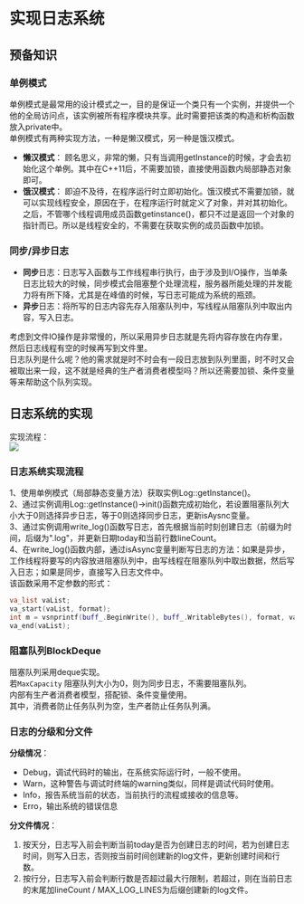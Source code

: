 <a name="WtW7Z"></a>
# 实现日志系统
<a name="besOt"></a>
## 预备知识
<a name="AATWP"></a>
### 单例模式
单例模式是最常用的设计模式之一，目的是保证一个类只有一个实例，并提供一个他的全局访问点，该实例被所有程序模块共享。此时需要把该类的构造和析构函数放入private中。<br />单例模式有两种实现方法，一种是懒汉模式，另一种是饿汉模式。

- **懒汉模式**： 顾名思义，非常的懒，只有当调用getInstance的时候，才会去初始化这个单例。其中在C++11后，不需要加锁，直接使用函数内局部静态对象即可。
- **饿汉模式**： 即迫不及待，在程序运行时立即初始化。饿汉模式不需要加锁，就可以实现线程安全，原因在于，在程序运行时就定义了对象，并对其初始化。之后，不管哪个线程调用成员函数getinstance()，都只不过是返回一个对象的指针而已。所以是线程安全的，不需要在获取实例的成员函数中加锁。
<a name="Ga8Vu"></a>
### 同步/异步日志

- **同步**日志：日志写入函数与工作线程串行执行，由于涉及到I/O操作，当单条日志比较大的时候，同步模式会阻塞整个处理流程，服务器所能处理的并发能力将有所下降，尤其是在峰值的时候，写日志可能成为系统的瓶颈。
- **异步**日志：将所写的日志内容先存入阻塞队列中，写线程从阻塞队列中取出内容，写入日志。

考虑到文件IO操作是非常慢的，所以采用异步日志就是先将内容存放在内存里，然后日志线程有空的时候再写到文件里。<br />日志队列是什么呢？他的需求就是时不时会有一段日志放到队列里面，时不时又会被取出来一段，这不就是经典的生产者消费者模型吗？所以还需要加锁、条件变量等来帮助这个队列实现。
<a name="Rrr5G"></a>
## 日志系统的实现
实现流程：<br />![](https://cdn.nlark.com/yuque/0/2024/jpeg/27393008/1723126212855-49c5b3a9-085c-4181-a26f-1096fffd42b5.jpeg#averageHue=%23f8f8f8&clientId=u92387165-256f-4&from=paste&id=u3e5ecfa6&originHeight=339&originWidth=1212&originalType=url&ratio=1.5&rotation=0&showTitle=false&status=done&style=none&taskId=u4ef5fb80-c5cc-4f42-927a-bd78753d22b&title=)
<a name="NF5Sl"></a>
### 日志系统实现流程
1、使用单例模式（局部静态变量方法）获取实例Log::getInstance()。<br />2、通过实例调用Log::getInstance()->init()函数完成初始化，若设置阻塞队列大小大于0则选择异步日志，等于0则选择同步日志，更新isAysnc变量。<br />3、通过实例调用write_log()函数写日志，首先根据当前时刻创建日志（前缀为时间，后缀为".log"，并更新日期today和当前行数lineCount。<br />4、在write_log()函数内部，通过isAsync变量判断写日志的方法：如果是异步，工作线程将要写的内容放进阻塞队列中，由写线程在阻塞队列中取出数据，然后写入日志；如果是同步，直接写入日志文件中。<br />该函数采用不定参数的形式：
```cpp
va_list vaList;
va_start(vaList, format);
int m = vsnprintf(buff_.BeginWrite(), buff_.WritableBytes(), format, vaList);
va_end(vaList);
```
<a name="lVT0D"></a>
### 阻塞队列BlockDeque
阻塞队列采用deque实现。<br />若`MaxCapacity` 阻塞队列大小为0，则为同步日志，不需要阻塞队列。<br />内部有生产者消费者模型，搭配锁、条件变量使用。<br />其中，消费者防止任务队列为空，生产者防止任务队列满。
<a name="xYRe5"></a>
### 日志的分级和分文件
**分级情况**：

- Debug，调试代码时的输出，在系统实际运行时，一般不使用。
- Warn，这种警告与调试时终端的warning类似，同样是调试代码时使用。
- Info，报告系统当前的状态，当前执行的流程或接收的信息等。
- Erro，输出系统的错误信息

**分文件情况**：

1. 按天分，日志写入前会判断当前today是否为创建日志的时间，若为创建日志时间，则写入日志，否则按当前时间创建新的log文件，更新创建时间和行数。
2. 按行分，日志写入前会判断行数是否超过最大行限制，若超过，则在当前日志的末尾加lineCount / MAX_LOG_LINES为后缀创建新的log文件。